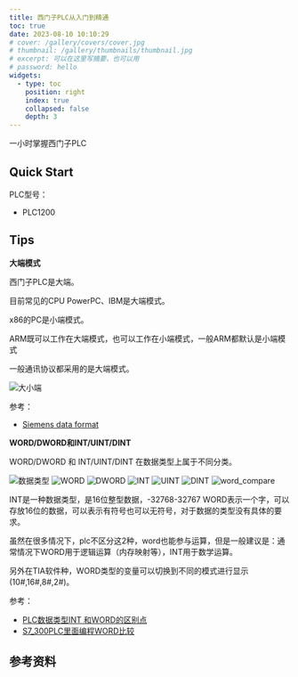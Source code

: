 ```yaml
---
title: 西门子PLC从入门到精通
toc: true
date: 2023-08-10 10:10:29
# cover: /gallery/covers/cover.jpg
# thumbnail: /gallery/thumbnails/thumbnail.jpg
# excerpt: 可以在这里写摘要，也可以用
# password: hello
widgets:
  - type: toc
    position: right
    index: true
    collapsed: false
    depth: 3
---
```


一小时掌握西门子PLC

<!-- more -->

## Quick Start

PLC型号：
- PLC1200



## Tips


**大端模式**


西门子PLC是大端。

目前常见的CPU PowerPC、IBM是大端模式。

x86的PC是小端模式。

ARM既可以工作在大端模式，也可以工作在小端模式，一般ARM都默认是小端模式

一般通讯协议都采用的是大端模式。

![大小端](https://ghproxy.com/https://raw.githubusercontent.com/wumin199/wm-blog-image/main/images/2023/plc/byte_order.png)

参考：

- [Siemens data format](https://snap7.sourceforge.net/siemens_dataformat.html)


**WORD/DWORD和INT/UINT/DINT**

WORD/DWORD 和 INT/UINT/DINT 在数据类型上属于不同分类。

![数据类型](https://ghproxy.com/https://raw.githubusercontent.com/wumin199/wm-blog-image/main/images/2023/plc/siemens/data-type.PNG)
![WORD](https://ghproxy.com/https://raw.githubusercontent.com/wumin199/wm-blog-image/main/images/2023/plc/siemens/WORD.PNG)
![DWORD](https://ghproxy.com/https://raw.githubusercontent.com/wumin199/wm-blog-image/main/images/2023/plc/siemens/DWORD.PNG)
![INT](https://ghproxy.com/https://raw.githubusercontent.com/wumin199/wm-blog-image/main/images/2023/plc/siemens/INT.PNG)
![UINT](https://ghproxy.com/https://raw.githubusercontent.com/wumin199/wm-blog-image/main/images/2023/plc/siemens/UINT.PNG)
![DINT](https://ghproxy.com/https://raw.githubusercontent.com/wumin199/wm-blog-image/main/images/2023/plc/siemens/DINT.PNG)
![word_compare](https://ghproxy.com/https://raw.githubusercontent.com/wumin199/wm-blog-image/main/images/2023/plc/siemens/word_compare.PNG)


INT是一种数据类型，是16位整型数据，-32768-32767
WORD表示一个字，可以存放16位的数据，可以表示有符号也可以无符号，对于数据的类型没有具体的要求。

虽然在很多情况下，plc不区分这2种，word也能参与运算，但是一般建议是：通常情况下WORD用于逻辑运算（内存映射等），INT用于数学运算。

另外在TIA软件种，WORD类型的变量可以切换到不同的模式进行显示(10#,16#,8#,2#)。


参考：

- [PLC数据类型INT 和WORD的区别点](https://www.ad.siemens.com.cn/service/answer/solved_141681_1029.html)
- [S7_300PLC里面编程WORD比较](https://www.ad.siemens.com.cn/service/answer/solved_67925_1029.html)




## 参考资料